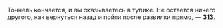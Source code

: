 Тоннель кончается, и вы оказываетесь в тупике. Не остается ничего другого, как вернуться назад и пойти после развилки прямо, — [**313**](#n_313).

